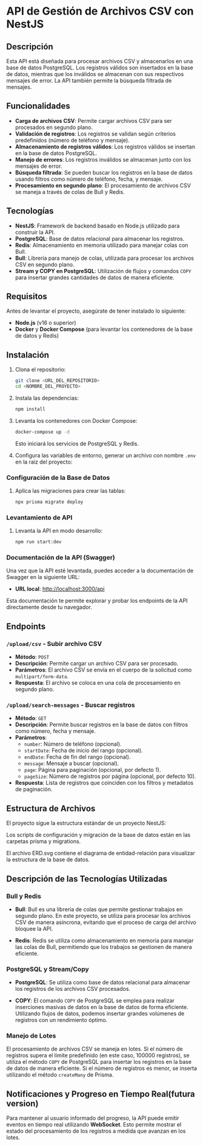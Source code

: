 # API de Gestión de Archivos CSV con NestJS

## Descripción

Esta API está diseñada para procesar archivos CSV y almacenarlos en una base de datos PostgreSQL. Los registros válidos son insertados en la base de datos, mientras que los inválidos se almacenan con sus respectivos mensajes de error. La API también permite la búsqueda filtrada de mensajes.

## Funcionalidades

- **Carga de archivos CSV**: Permite cargar archivos CSV para ser procesados en segundo plano.
- **Validación de registros**: Los registros se validan según criterios predefinidos (número de teléfono y mensaje).
- **Almacenamiento de registros válidos**: Los registros válidos se insertan en la base de datos PostgreSQL.
- **Manejo de errores**: Los registros inválidos se almacenan junto con los mensajes de error.
- **Búsqueda filtrada**: Se pueden buscar los registros en la base de datos usando filtros como número de teléfono, fecha, y mensaje.
- **Procesamiento en segundo plano**: El procesamiento de archivos CSV se maneja a través de colas de Bull y Redis.

## Tecnologías

- **NestJS**: Framework de backend basado en Node.js utilizado para construir la API.
- **PostgreSQL**: Base de datos relacional para almacenar los registros.
- **Redis**: Almacenamiento en memoria utilizado para manejar colas con Bull.
- **Bull**: Librería para manejo de colas, utilizada para procesar los archivos CSV en segundo plano.
- **Stream y COPY en PostgreSQL**: Utilización de flujos y comandos `COPY` para insertar grandes cantidades de datos de manera eficiente.

## Requisitos

Antes de levantar el proyecto, asegúrate de tener instalado lo siguiente:

- **Node.js** (v16 o superior)
- **Docker** y **Docker Compose** (para levantar los contenedores de la base de datos y Redis)

## Instalación

1. Clona el repositorio:
    ```bash
    git clone <URL_DEL_REPOSITORIO>
    cd <NOMBRE_DEL_PROYECTO>
    ```

2. Instala las dependencias:
    ```bash
    npm install
    ```

3. Levanta los contenedores con Docker Compose:
    ```bash
    docker-compose up -d
    ```

    Esto iniciará los servicios de PostgreSQL y Redis.

4. Configura las variables de entorno, generar un archivo con nombre `.env` en la raiz del proyecto:


### Configuración de la Base de Datos

1. Aplica las migraciones para crear las tablas:
    ```bash
    npx prisma migrate deploy
    ```

### Levantamiento de API    

1. Levanta la API en modo desarrollo:
    ```bash
    npm run start:dev
    ```

### Documentación de la API (Swagger)

Una vez que la API esté levantada, puedes acceder a la documentación de Swagger en la siguiente URL:

- **URL local**: [http://localhost:3000/api](http://localhost:3000/api)

Esta documentación te permite explorar y probar los endpoints de la API directamente desde tu navegador.


## Endpoints

### `/upload/csv` - Subir archivo CSV

- **Método**: `POST`
- **Descripción**: Permite cargar un archivo CSV para ser procesado.
- **Parámetros**: El archivo CSV se envía en el cuerpo de la solicitud como `multipart/form-data`.
- **Respuesta**: El archivo se coloca en una cola de procesamiento en segundo plano.

### `/upload/search-messages` - Buscar registros

- **Método**: `GET`
- **Descripción**: Permite buscar registros en la base de datos con filtros como número, fecha y mensaje.
- **Parámetros**:
  - `number`: Número de teléfono (opcional).
  - `startDate`: Fecha de inicio del rango (opcional).
  - `endDate`: Fecha de fin del rango (opcional).
  - `message`: Mensaje a buscar (opcional).
  - `page`: Página para paginación (opcional, por defecto 1).
  - `pageSize`: Número de registros por página (opcional, por defecto 10).
- **Respuesta**: Lista de registros que coinciden con los filtros y metadatos de paginación.

## Estructura de Archivos

El proyecto sigue la estructura estándar de un proyecto NestJS:

Los scripts de configuración y migración de la base de datos están en las carpetas prisma y migrations.

El archivo ERD.svg contiene el diagrama de entidad-relación para visualizar la estructura de la base de datos.



## Descripción de las Tecnologías Utilizadas

### **Bull y Redis**

- **Bull**: Bull es una librería de colas que permite gestionar trabajos en segundo plano. En este proyecto, se utiliza para procesar los archivos CSV de manera asíncrona, evitando que el proceso de carga del archivo bloquee la API.
  
- **Redis**: Redis se utiliza como almacenamiento en memoria para manejar las colas de Bull, permitiendo que los trabajos se gestionen de manera eficiente.

### **PostgreSQL y Stream/Copy**

- **PostgreSQL**: Se utiliza como base de datos relacional para almacenar los registros de los archivos CSV procesados.
  
- **COPY**: El comando `COPY` de PostgreSQL se emplea para realizar inserciones masivas de datos en la base de datos de forma eficiente. Utilizando flujos de datos, podemos insertar grandes volúmenes de registros con un rendimiento óptimo.

### **Manejo de Lotes**

El procesamiento de archivos CSV se maneja en lotes. Si el número de registros supera el límite predefinido (en este caso, 100000 registros), se utiliza el método `COPY` de PostgreSQL para insertar los registros en la base de datos de manera eficiente. Si el número de registros es menor, se inserta utilizando el método `createMany` de Prisma.

## Notificaciones y Progreso en Tiempo Real(futura version)

Para mantener al usuario informado del progreso, la API puede emitir eventos en tiempo real utilizando **WebSocket**. Esto permite mostrar el estado del procesamiento de los registros a medida que avanzan en los lotes.
